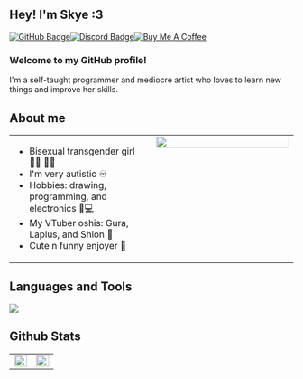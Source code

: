 ## Hey! I'm Skye :3

[![GitHub Badge](https://img.shields.io/badge/GitHub-181717?logo=github&logoColor=fff&style=for-the-badge)](https://github.com/SkyeUwU)[![Discord Badge](https://img.shields.io/badge/Discord-5865F2?logo=discord&logoColor=fff&style=for-the-badge)](https://discord.com/users/679270448931930145)[![Buy Me A Coffee](https://img.shields.io/badge/Buy%20Me%20A%20Coffee-FFDD00?style=for-the-badge&logo=buymeacoffee&logoColor=black)](https://www.buymeacoffee.com/skyethedoggy)

### Welcome to my GitHub profile!
I'm a self-taught programmer and mediocre artist who loves to learn new things and improve her skills.

## About me
<table>
  <tr>
    <td valign="top" width="50%">
      
  - Bisexual transgender girl :transgender_flag: :rainbow_flag: 
  - I'm very autistic :infinity:
  - Hobbies: drawing, programming, and electronics :art::computer:
  - My VTuber oshis: Gura, Laplus, and Shion :blue_heart:
  - Cute n funny enjoyer :anger:
  </td>
    <td valign="top" width="50%">
      <div align="center">
        <a href="https://discord.com/users/679270448931930145">
          <img src="https://lanyard.cnrad.dev/api/679270448931930145?showDisplayName=true" align="center" style="width: 100%" />
        </a>
      </div>
    </td>
  </tr>
</table>

## Languages and Tools
<img src="https://skillicons.dev/icons?i=discord,bots,linux,md,vscode,git,github,nodejs,react,vite,raspberrypi,js,ts,py,html,css">

## Github Stats  
<table>
  <tr>
    <td valign="top" width="50%">
      <div>
        <img src="https://github-readme-stats.vercel.app/api?username=SkyeUwU&show_icons=true&count_private=true&hide_border=true&theme=onedark" align="left" style="width: 100%" />
      </div>
    </td>
    <td valign="top" width="50%">
      <div>
        <img src="https://github-readme-stats.vercel.app/api/top-langs/?username=SkyeUwU&hide_border=true&layout=compact&theme=onedark" align="left" style="width: 100%" />
      </div>
    </td>
  </tr>
</table>
